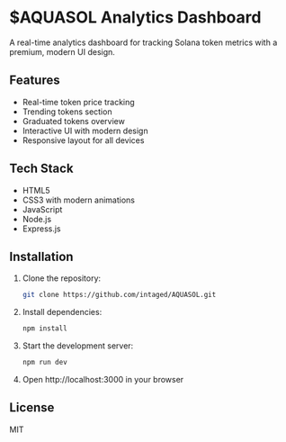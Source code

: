 # $AQUASOL Analytics Dashboard

A real-time analytics dashboard for tracking Solana token metrics with a premium, modern UI design.

## Features

- Real-time token price tracking
- Trending tokens section
- Graduated tokens overview
- Interactive UI with modern design
- Responsive layout for all devices

## Tech Stack

- HTML5
- CSS3 with modern animations
- JavaScript
- Node.js
- Express.js

## Installation

1. Clone the repository:
   ```bash
   git clone https://github.com/intaged/AQUASOL.git
   ```

2. Install dependencies:
   ```bash
   npm install
   ```

3. Start the development server:
   ```bash
   npm run dev
   ```

4. Open http://localhost:3000 in your browser

## License

MIT 